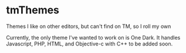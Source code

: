 # tmThemes
Themes I like on other editors, but can't find on TM, so I roll my own

Currently, the only theme I've wanted to work on is One Dark. It handles Javascript, PHP, HTML, and Objective-c with C++ to be added soon. 
